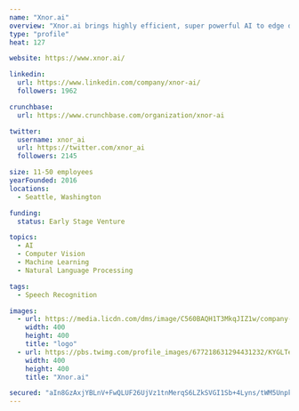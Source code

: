 ```yaml
---
name: "Xnor.ai"
overview: "Xnor.ai brings highly efficient, super powerful AI to edge devices such as cameras, cars, drones, wearables and IoT devices."
type: "profile"
heat: 127

website: https://www.xnor.ai/

linkedin:
  url: https://www.linkedin.com/company/xnor-ai/
  followers: 1962

crunchbase:
  url: https://www.crunchbase.com/organization/xnor-ai

twitter:
  username: xnor_ai
  url: https://twitter.com/xnor_ai
  followers: 2145

size: 11-50 employees
yearFounded: 2016
locations:
  - Seattle, Washington

funding:
  status: Early Stage Venture

topics:
  - AI
  - Computer Vision
  - Machine Learning
  - Natural Language Processing

tags:
  - Speech Recognition

images:
  - url: https://media.licdn.com/dms/image/C560BAQH1T3MkqJIZ1w/company-logo_400_400/0?e=1582761600&v=beta&t=ojzZnj_JuchtXkd93V2Trg6yyQgrIFZF0Xl06hOLgGY
    width: 400
    height: 400
    title: "logo"
  - url: https://pbs.twimg.com/profile_images/677218631294431232/KYGLTebt_400x400.png
    width: 400
    height: 400
    title: "Xnor.ai"

secured: "aIn8GzAxjYBLnV+FwQLUF26UjVz1tnMerqS6LZkSVGI1Sb+4Lyns/tWM5UnpkDVEnvcoTwOcVTd2y9g+TBpVwJG+UbT1PuZ4J3nUsI4gh9wKTUB1AFDbVR3/GHX58pcgMV9LxouqZdhuChW9ofmkXu3TeSwq1Ogs+PLgKyfsn8DeAAeRU/yaNMQV65ascdO72Q2eKK2i818NzT82SLHbZYk+DNZy+qTKRWBanVw5LBx6lcZryG5ogOy3YpokZf6BapB+ullXHxYsiBZsuT0HqY6c0AaZyc6dh2OoAaVLy03xqO3mg8C/5ZLRKDalewFo;qY4OSyheKO1Ke/rmltcFXw=="
---
```


